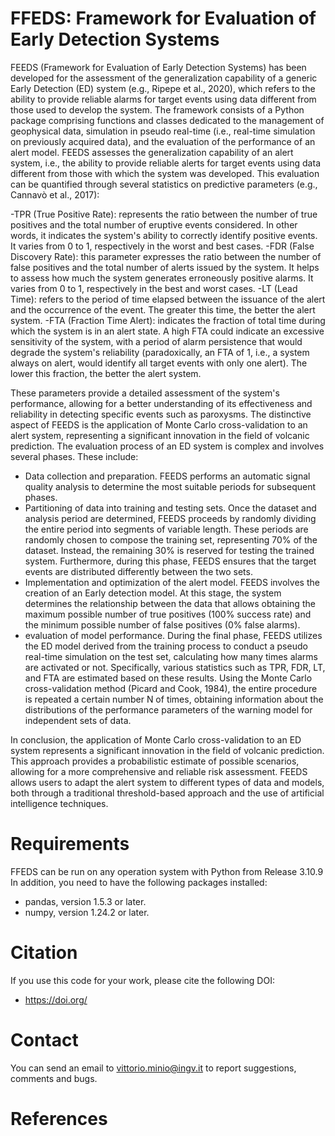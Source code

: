 # FFEDS: Framework for Evaluation of Early Detection Systems
FEEDS (Framework for Evaluation of Early Detection Systems) has been developed for the assessment of the generalization capability of a generic Early Detection (ED) system (e.g., Ripepe et al., 2020), which refers to the ability to provide reliable alarms for target events using data different from those used to develop the system. The framework consists of a Python package comprising functions and classes dedicated to the management of geophysical data, simulation in pseudo real-time (i.e., real-time simulation on previously acquired data), and the evaluation of the performance of an alert model. 
FEEDS assesses the generalization capability of an alert system, i.e., the ability to provide reliable alerts for target events using data different from those with which the system was developed. This evaluation can be quantified through several statistics on predictive parameters (e.g., Cannavò et al., 2017):

-TPR (True Positive Rate): represents the ratio between the number of true positives and the total number of eruptive events considered. In other words, it indicates the system's ability to correctly identify positive events. It varies from 0 to 1, respectively in the worst and best cases.
-FDR (False Discovery Rate): this parameter expresses the ratio between the number of false positives and the total number of alerts issued by the system. It helps to assess how much the system generates erroneously positive alarms. It varies from 0 to 1, respectively in the best and worst cases.
-LT (Lead Time): refers to the period of time elapsed between the issuance of the alert and the occurrence of the event. The greater this time, the better the alert system.
-FTA (Fraction Time Alert): indicates the fraction of total time during which the system is in an alert state. A high FTA could indicate an excessive sensitivity of the system, with a period of alarm persistence that would degrade the system's reliability (paradoxically, an FTA of 1, i.e., a system always on alert, would identify all target events with only one alert). The lower this fraction, the better the alert system.

These parameters provide a detailed assessment of the system's performance, allowing for a better understanding of its effectiveness and reliability in detecting specific events such as paroxysms. The distinctive aspect of FEEDS is the application of Monte Carlo cross-validation to an alert system, representing a significant innovation in the field of volcanic prediction.
The evaluation process of an ED system is complex and involves several phases. These include:

- Data collection and preparation. FEEDS performs an automatic signal quality analysis to determine the most suitable periods for subsequent phases.  
- Partitioning of data into training and testing sets. Once the dataset and analysis period are determined, FEEDS proceeds by randomly dividing the entire period into segments of variable length. These periods are randomly chosen to compose the training set, representing 70% of the dataset. Instead, the remaining 30% is reserved for testing the trained system. Furthermore, during this phase, FEEDS ensures that the target events are distributed differently between the two sets.   
- Implementation and optimization of the alert model. FEEDS involves the creation of an Early detection model. At this stage, the system determines the relationship between the data that allows obtaining the maximum possible number of true positives (100% success rate) and the minimum possible number of false positives (0% false alarms).  
- evaluation of model performance. During the final phase, FEEDS utilizes the ED model derived from the training process to conduct a pseudo real-time simulation on the test set, calculating how many times alarms are activated or not. Specifically, various statistics such as TPR, FDR, LT, and FTA are estimated based on these results. Using the Monte Carlo cross-validation method (Picard and Cook, 1984), the entire procedure is repeated a certain number N of times, obtaining information about the distributions of the performance parameters of the warning model for independent sets of data. 

In conclusion, the application of Monte Carlo cross-validation to an ED system represents a significant innovation in the field of volcanic prediction. This approach provides a probabilistic estimate of possible scenarios, allowing for a more comprehensive and reliable risk assessment. 
FEEDS allows users to adapt the alert system to different types of data and models, both through a traditional threshold-based approach and the use of artificial intelligence techniques.

# Requirements
FFEDS can be run on any operation system with Python from Release 3.10.9 In addition, you need to have the following packages installed: 

-	pandas, version 1.5.3 or later.
-	numpy, version 1.24.2 or later.

 
# Citation 
If you use this code for your work, please cite the following DOI:
-	https://doi.org/

# Contact
You can send an email to vittorio.minio@ingv.it to report suggestions, comments and bugs.

# References
